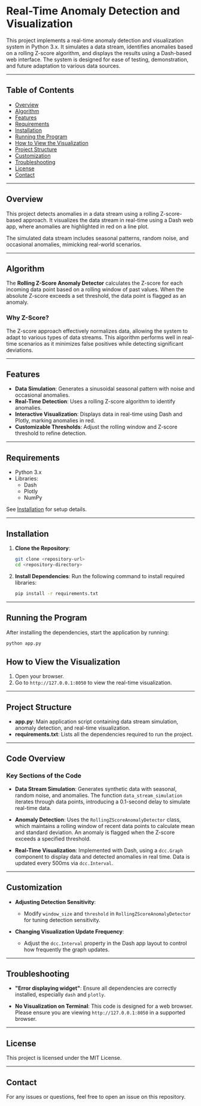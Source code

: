 # Real-Time Anomaly Detection and Visualization

This project implements a real-time anomaly detection and visualization system in Python 3.x. It simulates a data stream, identifies anomalies based on a rolling Z-score algorithm, and displays the results using a Dash-based web interface. The system is designed for ease of testing, demonstration, and future adaptation to various data sources.

---

## Table of Contents

- [Overview](#overview)
- [Algorithm](#algorithm)
- [Features](#features)
- [Requirements](#requirements)
- [Installation](#installation)
- [Running the Program](#running-the-program)
- [How to View the Visualization](#how-to-view-the-visualization)
- [Project Structure](#project-structure)
- [Customization](#customization)
- [Troubleshooting](#troubleshooting)
- [License](#license)
- [Contact](#contact)

---

## Overview

This project detects anomalies in a data stream using a rolling Z-score-based approach. It visualizes the data stream in real-time using a Dash web app, where anomalies are highlighted in red on a line plot. 

The simulated data stream includes seasonal patterns, random noise, and occasional anomalies, mimicking real-world scenarios.

---

## Algorithm

The **Rolling Z-Score Anomaly Detector** calculates the Z-score for each incoming data point based on a rolling window of past values. When the absolute Z-score exceeds a set threshold, the data point is flagged as an anomaly.

### Why Z-Score?
The Z-score approach effectively normalizes data, allowing the system to adapt to various types of data streams. This algorithm performs well in real-time scenarios as it minimizes false positives while detecting significant deviations.

---

## Features

- **Data Simulation**: Generates a sinusoidal seasonal pattern with noise and occasional anomalies.
- **Real-Time Detection**: Uses a rolling Z-score algorithm to identify anomalies.
- **Interactive Visualization**: Displays data in real-time using Dash and Plotly, marking anomalies in red.
- **Customizable Thresholds**: Adjust the rolling window and Z-score threshold to refine detection.

---

## Requirements

- Python 3.x
- Libraries:
  - Dash
  - Plotly
  - NumPy

See [Installation](#installation) for setup details.

---

## Installation

1. **Clone the Repository**:
    ```bash
    git clone <repository-url>
    cd <repository-directory>
    ```

2. **Install Dependencies**:
    Run the following command to install required libraries:
    ```bash
    pip install -r requirements.txt
    ```

---

## Running the Program

After installing the dependencies, start the application by running:

```bash
python app.py
```

## How to View the Visualization

1. Open your browser.
2. Go to `http://127.0.0.1:8050` to view the real-time visualization.

---

## Project Structure

- **app.py**: Main application script containing data stream simulation, anomaly detection, and real-time visualization.
- **requirements.txt**: Lists all the dependencies required to run the project.

---

## Code Overview

### Key Sections of the Code

- **Data Stream Simulation**: Generates synthetic data with seasonal, random noise, and anomalies. The function `data_stream_simulation` iterates through data points, introducing a 0.1-second delay to simulate real-time data.
  
- **Anomaly Detection**: Uses the `RollingZScoreAnomalyDetector` class, which maintains a rolling window of recent data points to calculate mean and standard deviation. An anomaly is flagged when the Z-score exceeds a specified threshold.

- **Real-Time Visualization**: Implemented with Dash, using a `dcc.Graph` component to display data and detected anomalies in real time. Data is updated every 500ms via `dcc.Interval`.

---

## Customization

- **Adjusting Detection Sensitivity**:
  - Modify `window_size` and `threshold` in `RollingZScoreAnomalyDetector` for tuning detection sensitivity.

- **Changing Visualization Update Frequency**:
  - Adjust the `dcc.Interval` property in the Dash app layout to control how frequently the graph updates.

---

## Troubleshooting

- **"Error displaying widget"**: Ensure all dependencies are correctly installed, especially `dash` and `plotly`.
  
- **No Visualization on Terminal**: This code is designed for a web browser. Please ensure you are viewing `http://127.0.0.1:8050` in a supported browser.

---

## License

This project is licensed under the MIT License.

---

## Contact

For any issues or questions, feel free to open an issue on this repository.


